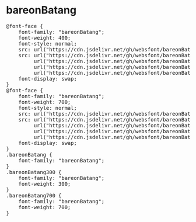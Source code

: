 # bareonBatang

<pre>
@font-face {
    font-family: "bareonBatang";
    font-weight: 400;
    font-style: normal;
    src: url("https://cdn.jsdelivr.net/gh/websfont/bareonBatang/bareonBatang-Regular.eot");
    src: url("https://cdn.jsdelivr.net/gh/websfont/bareonBatang/bareonBatang-Regular.eot?#iefix") format("embedded-opentype"),
         url("https://cdn.jsdelivr.net/gh/websfont/bareonBatang/bareonBatang-Regular.woff2") format("woff2"),
         url("https://cdn.jsdelivr.net/gh/websfont/bareonBatang/bareonBatang-Regular.woff") format("woff"),
         url("https://cdn.jsdelivr.net/gh/websfont/bareonBatang/bareonBatang-Regular.ttf") format("truetype");
    font-display: swap;
} 
@font-face {
    font-family: "bareonBatang";
    font-weight: 700;
    font-style: normal;
    src: url("https://cdn.jsdelivr.net/gh/websfont/bareonBatang/bareonBatang-Bold.eot");
    src: url("https://cdn.jsdelivr.net/gh/websfont/bareonBatang/bareonBatang-Bold.eot?#iefix") format("embedded-opentype"),
         url("https://cdn.jsdelivr.net/gh/websfont/bareonBatang/bareonBatang-Bold.woff2") format("woff2"),
         url("https://cdn.jsdelivr.net/gh/websfont/bareonBatang/bareonBatang-Bold.woff") format("woff"),
         url("https://cdn.jsdelivr.net/gh/websfont/bareonBatang/bareonBatang-Bold.ttf") format("truetype");
    font-display: swap;
} 
.bareonBatang {
    font-family: "bareonBatang";
}
.bareonBatang300 {
    font-family: "bareonBatang";
    font-weight: 300;
}
.bareonBatang700 {
    font-family: "bareonBatang";
    font-weight: 700;
}
</pre>
